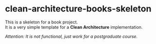 # clean-architecture-books-skeleton

This is a skeleton for a book project.  
It is a very simple template for a __Clean Architecture__ implementation.

_Attention: It is not functional, just work for a postgraduate course._
